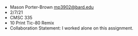 * Mason Porter-Brown <mp3902@bard.edu>
* 2/7/21
* CMSC 335
* 10 Print Tic-80 Remix 
* Collaboration Statement: I worked alone on this assignment.
